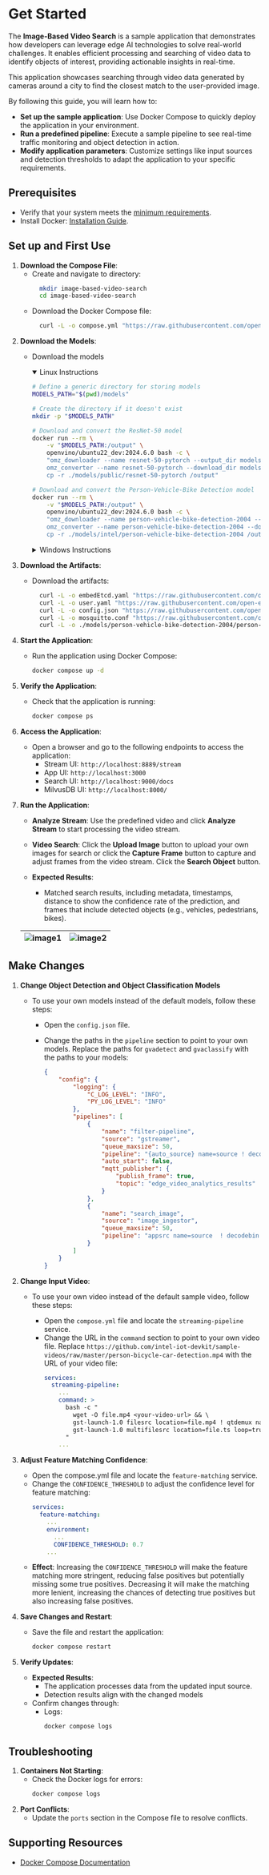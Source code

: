 # Get Started

<!--
**Sample Description**: Provide a brief overview of the application and its purpose.
-->
The **Image-Based Video Search**  is a sample application that demonstrates how developers can leverage edge AI technologies to solve real-world challenges. It enables efficient processing and searching of video data to identify objects of interest, providing actionable insights in real-time.

This application showcases searching through video data generated by cameras around a city to find the closest match to the user-provided image.

<!--
**What You Can Do**: Highlight the developer workflows supported by the guide.
-->
By following this guide, you will learn how to:
- **Set up the sample application**: Use Docker Compose to quickly deploy the application in your environment.
- **Run a predefined pipeline**: Execute a sample pipeline to see real-time traffic monitoring and object detection in action.
- **Modify application parameters**: Customize settings like input sources and detection thresholds to adapt the application to your specific requirements.


## Prerequisites
- Verify that your system meets the [minimum requirements](./system-requirements.md).
- Install Docker: [Installation Guide](https://docs.docker.com/get-docker/).


## Set up and First Use

1. **Download the Compose File**:
    - Create and navigate to directory:
      ```bash
        mkdir image-based-video-search
        cd image-based-video-search
      ```
    - Download the Docker Compose file:
      ```bash
        curl -L -o compose.yml "https://raw.githubusercontent.com/open-edge-platform/edge-ai-suites/refs/heads/main/metro-ai-suite/image-based-video-search/compose/compose-linux-v1.0.0/compose-linux-v1.0.0.yml"
      ```
<!--
a pre-step to prepare models may be needed
-->

2. **Download the Models**:
    - Download the models
      <details open>
      <summary>
      Linux Instructions
      </summary>

      ```sh
      # Define a generic directory for storing models
      MODELS_PATH="$(pwd)/models"

      # Create the directory if it doesn't exist
      mkdir -p "$MODELS_PATH"

      # Download and convert the ResNet-50 model
      docker run --rm \
          -v "$MODELS_PATH:/output" \
          openvino/ubuntu22_dev:2024.6.0 bash -c \
          "omz_downloader --name resnet-50-pytorch --output_dir models && \
          omz_converter --name resnet-50-pytorch --download_dir models --output_dir models && \
          cp -r ./models/public/resnet-50-pytorch /output"

      # Download and convert the Person-Vehicle-Bike Detection model
      docker run --rm \
          -v "$MODELS_PATH:/output" \
          openvino/ubuntu22_dev:2024.6.0 bash -c \
          "omz_downloader --name person-vehicle-bike-detection-2004 --output_dir models && \
          omz_converter --name person-vehicle-bike-detection-2004 --download_dir models --output_dir models && \
          cp -r ./models/intel/person-vehicle-bike-detection-2004 /output"
      ```

      </details>

      <details>
      <summary>
      Windows Instructions
      </summary>

      ```ps1
      docker pull openvino/ubuntu22_dev:2024.6.0
      $MODELS_PATH="$PWD\models"
 
      docker run --rm `
          -v ${MODELS_PATH}:/output `
          openvino/ubuntu22_dev:2024.6.0 bash -c `
          "omz_downloader --name resnet-50-pytorch --output_dir models && `
          omz_converter --name resnet-50-pytorch --download_dir models --output_dir models && `
          cp -r ./models/public/resnet-50-pytorch /output"
      
      docker run --rm `
          -v ${MODELS_PATH}:/output `
          openvino/ubuntu22_dev:2024.6.0 bash -c `
          "omz_downloader --name person-vehicle-bike-detection-2004 --output_dir models && `
          omz_converter --name person-vehicle-bike-detection-2004 --download_dir models --output_dir models && `
          cp -r ./models/intel/person-vehicle-bike-detection-2004 /output"
            ```

      </details>

3. **Download the Artifacts**:
    - Download the artifacts:
      ```bash
        curl -L -o embedEtcd.yaml "https://raw.githubusercontent.com/open-edge-platform/edge-ai-suites/refs/heads/main/metro-ai-suite/image-based-video-search/src/milvus-db/embedEtcd.yaml"
        curl -L -o user.yaml "https://raw.githubusercontent.com/open-edge-platform/edge-ai-suites/refs/heads/main/metro-ai-suite/image-based-video-search/src/milvus-db/user.yaml"
        curl -L -o config.json "https://raw.githubusercontent.com/open-edge-platform/edge-ai-suites/refs/heads/main/metro-ai-suite/image-based-video-search/src/dlstreamer-pipeline-server/configs/filter-pipeline/config.json"
        curl -L -o mosquitto.conf "https://raw.githubusercontent.com/open-edge-platform/edge-ai-suites/refs/heads/main/metro-ai-suite/image-based-video-search/src/broker/mosquitto.conf"
        curl -L -o ./models/person-vehicle-bike-detection-2004/person-vehicle-bike-detection-2004.json "https://raw.githubusercontent.com/open-edge-platform/edge-ai-suites/refs/heads/main/metro-ai-suite/image-based-video-search/src/dlstreamer-pipeline-server/models/person-vehicle-bike-detection-2004/person-vehicle-bike-detection-2004.json"
      ```

4. **Start the Application**:
    - Run the application using Docker Compose:
      ```bash
      docker compose up -d
      ```

5. **Verify the Application**:
    - Check that the application is running:
      ```bash
      docker compose ps
      ```

6. **Access the Application**:
    - Open a browser and go to the following endpoints to access the application:
      - Stream UI: `http://localhost:8889/stream`
      - App UI: `http://localhost:3000`
      - Search UI: `http://localhost:9000/docs`
      - MilvusDB UI: `http://localhost:8000/`


7. **Run the Application**:

    - **Analyze Stream**: Use the predefined video and click **Analyze Stream** to start processing the video stream.
    - **Video Search**: Click the **Upload Image** button to upload your own images for search or click the **Capture Frame** button to capture and adjust frames from the video stream. Click the **Search Object** button.

    - **Expected Results**:
      - Matched search results, including metadata, timestamps, distance to show the confidence rate of the prediction, and frames that include detected objects (e.g., vehicles, pedestrians, bikes).
    
   | ![image1](./_images/imagesearch1.png) | ![image2](./_images/imagesearch2.png) |
    |--------------------------------|--------------------------------|


<!--

**Modify Basic Parameters**: Explain configurable options and their impacts.

## Modify Application Parameters
<!--**User Story 4**: Modifying Basic Configurations  
- **As a developer**, I want to adjust simple configurations (e.g., sensor inputs or thresholds), so that I can explore the application’s flexibility.

**Acceptance Criteria**:
1. A list of configurable parameters and their descriptions.
2. Examples of modifying key settings.
3. Steps to verify and test modified configurations.


### Basic Parameters
<!--
1. Begin with a table listing key parameters, their purpose, and acceptable values.
2. Include concise explanations for why a developer might modify each parameter.


| **Parameter**          | **Objective**                                                | **Expected Values/Range**          |
|-------------------------|-------------------------------------------------------------|-------------------------------------|
| `input_source`          | Change the input device (e.g., local camera, network feed). | `/dev/video0`, `rtsp://<camera-ip>` |
| `detection_threshold`   | Adjust detection sensitivity.                               | `0.3` to `0.8`                      |
| `repeat_count`          | Control pipeline iterations for performance testing.        | Integer values (e.g., `1`, `5`)     |

---

### Modify Parameters
1. **Find the Configuration File**:
   - Navigate to the configuration directory:
     ```bash
     cd /path/to/configuration
     ```

2. **Edit Parameters**:
   - Open the configuration file:
     ```json
     {
         "pipeline": {
             "input_source": "/dev/video0",
             "detection_threshold": 0.5,
             "repeat_count": 1
         }
     }
     ```

3. **Modify Key Parameters**:
   - Change the `input_source` to a network camera:
     ```json
     "input_source": "rtsp://<camera-ip>"
     ```
   - Adjust the `detection_threshold` to reduce false positives:
     ```json
     "detection_threshold": 0.7
     ```
--> 
## Make Changes

1. **Change Object Detection and Object Classification Models**

    - To use your own models instead of the default models, follow these steps:

      - Open the `config.json` file.

      - Change the paths in the `pipeline` section to point to your own models. Replace the paths for `gvadetect` and `gvaclassify` with the paths to your models:
        ```json
        {
            "config": {
                "logging": {
                    "C_LOG_LEVEL": "INFO",
                    "PY_LOG_LEVEL": "INFO"
                },
                "pipelines": [
                    {
                        "name": "filter-pipeline",
                        "source": "gstreamer",
                        "queue_maxsize": 50,
                        "pipeline": "{auto_source} name=source ! decodebin ! video/x-raw ! videoconvert ! gvadetect model=/models/your-detection-model/FP32/your-detection-model.xml model-proc=/models/your-detection-model/your-detection-model.json inference-interval=3 threshold=0.4 model-instance-id=detect1 device=CPU ! queue ! gvainference model=/models/your-classification-model/FP32/your-classification-model.xml inference-region=1 name=classification model-instance-id=infer1 device=CPU ! queue ! videoconvertscale ! gvametaconvert add-tensor-data=true name=metaconvert ! jpegenc ! appsink name=destination",
                        "auto_start": false,
                        "mqtt_publisher": {
                            "publish_frame": true,
                            "topic": "edge_video_analytics_results"
                        }
                    },
                    {
                        "name": "search_image",
                        "source": "image_ingestor",
                        "queue_maxsize": 50,
                        "pipeline": "appsrc name=source  ! decodebin ! videoconvert ! gvainference model=/models/your-classification-model/FP32/your-classification-model.xml model-instance-id=infer2 device=CPU ! gvametaconvert add-tensor-data=true ! appsink name=destination"
                    }
                ]
            }
        }
        ```

2. **Change Input Video**:

    - To use your own video instead of the default sample video, follow these steps:

      - Open the `compose.yml` file and locate the `streaming-pipeline` service.
      - Change the URL in the `command` section to point to your own video file. Replace `https://github.com/intel-iot-devkit/sample-videos/raw/master/person-bicycle-car-detection.mp4` with the URL of your video file:
        ```yaml
        services:
          streaming-pipeline:
            ...
            command: >
              bash -c "
                wget -O file.mp4 <your-video-url> && \
                gst-launch-1.0 filesrc location=file.mp4 ! qtdemux name=mdemux ! h264parse ! video/x-h264,stream-format=byte-stream ! mpegtsmux name=mux ! filesink location=file.ts && \
                gst-launch-1.0 multifilesrc location=file.ts loop=true ! tsdemux ! h264parse ! rtspclientsink protocols=tcp location=rtsp://rtsp-server:8554/stream
              "
            ...
        ```

3. **Adjust Feature Matching Confidence**:
   - Open the compose.yml file and locate the `feature-matching` service.
   - Change the `CONFIDENCE_THRESHOLD` to adjust the confidence level for feature matching:
     ```yaml
     services:
       feature-matching:
         ...
         environment:
           ...
           CONFIDENCE_THRESHOLD: 0.7
         ...
     ```
   - **Effect**: Increasing the `CONFIDENCE_THRESHOLD` will make the feature matching more stringent, reducing false positives but potentially missing some true positives. Decreasing it will make the matching more lenient, increasing the chances of detecting true positives but also increasing false positives.

4. **Save Changes and Restart**:
   - Save the file and restart the application:
     ```bash
     docker compose restart
     ```

5. **Verify Updates**:
   - **Expected Results**:
     - The application processes data from the updated input source.
     - Detection results align with the changed models
   - Confirm changes through:
     - Logs:
       ```bash
       docker compose logs
       ```


## Troubleshooting

1. **Containers Not Starting**:
   - Check the Docker logs for errors:
     ```bash
     docker compose logs
     ```
2. **Port Conflicts**:
   - Update the `ports` section in the Compose file to resolve conflicts.


## Supporting Resources
- [Docker Compose Documentation](https://docs.docker.com/compose/)

<!-- - [Community Forum](https://community.example.com) -->
